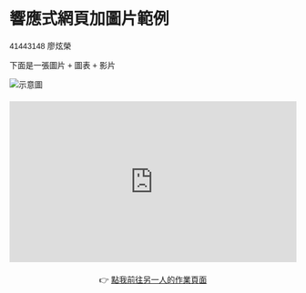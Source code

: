 <!DOCTYPE html>
<html lang="zh-Hant">
<head>
  <meta charset="UTF-8" />
  <meta name="viewport" content="width=device-width, initial-scale=1.0" />
  <title>響應式範例 + 圖片</title>
  <script src="https://cdn.plot.ly/plotly-latest.min.js"></script>
  <style>
    body {
      margin: 0;
      padding: 20px;
      font-family: Arial, sans-serif;
    }

    h1, p {
      text-align: center;
    }

    /* 圖片讓它不會超出容器 */
    .responsive-img {
      max-width: 100%;
      height: auto;
      display: block;
      margin: 0 auto;
    }

    /* 圖表容器 */
    #myPlot {
      width: 100%;
      max-width: 700px;
      margin: 20px auto;
    }

    /* 影片響應式容器 (16:9) */
    .video-container {
      position: relative;
      width: 100%;
      padding-bottom: 56.25%;
      height: 0;
      overflow: hidden;
      max-width: 900px;
      margin: 20px auto;
    }

    .video-container iframe {
      position: absolute;
      top: 0;
      left: 0;
      width: 100%;
      height: 100%;
      border: 0;
    }
  </style>
</head>
<body>

  <h1>響應式網頁加圖片範例</h1> 
  <p>41443148
     廖炫榮
  </p>
  <p>下面是一張圖片 + 圖表 + 影片</p>
 

  <!-- 加入圖片 -->
  <img
    src="https://encrypted-tbn0.gstatic.com/images?q=tbn:ANd9GcR7baOHUCm_fpu068IkpAGZBKlba_xEn8t5Ww&s"
    alt="示意圖"
    class="responsive-img"
  />

  <!-- Plotly 圖表 -->
  <div id="myPlot"></div>
  <script>
    const xArray = ["gorza", "Famas", "spas12", "USA12", "siega"];
    const yArray = [55, 49, 44, 24, 90];

    const data = [{
      x: xArray,
      y: yArray,
      type: "bar",
      orientation: "v",
      marker: { color: "rgba(0,0,255,0.6)" }
    }];

    const layout = {
      title: "武器使用統計圖",
      autosize: true,
      margin: { t: 40 }
    };

    Plotly.newPlot("myPlot", data, layout, { responsive: true });
  </script>

  <!-- YouTube 影片 -->
  <div class="video-container">
    <iframe
      src="https://www.youtube.com/embed/pzt6SmvGpXk?list=RDpzt6SmvGpXk"
      title="〈Sacrifice〉ft.G.E.M."
      allow="accelerometer; autoplay; clipboard-write; encrypted-media; gyroscope; picture-in-picture; web-share"
      referrerpolicy="strict-origin-when-cross-origin"
      allowfullscreen>
    </iframe>
  </div>
  <!-- 新增的超連結 -->
<p style="text-align: center; margin-top: 20px;">
  👉 <a href="https://newbie123-blip.github.io/homework1/index.html" target="_blank">
    點我前往另一人的作業頁面
  </a>
</p>


</body>
</html>

